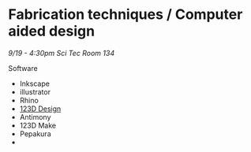 # Fabrication techniques \/ Computer aided design

_9\/19 - 4:30pm Sci Tec Room 134_



Software

* Inkscape
* illustrator
* Rhino
* [123D Design](http://www.123dapp.com/design)
* Antimony
* 123D Make
* Pepakura
* 

